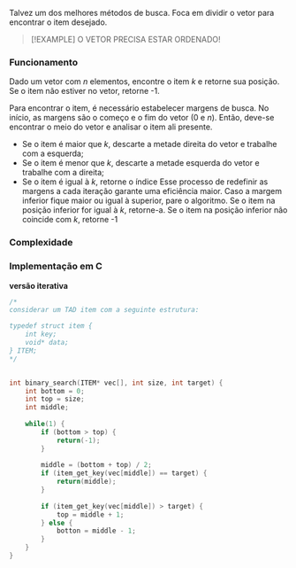 Talvez um dos melhores métodos de busca.
Foca em dividir o vetor para encontrar o item desejado.

>[!EXAMPLE] O VETOR PRECISA ESTAR ORDENADO!

### Funcionamento
Dado um vetor com $n$ elementos, encontre o item $k$ e retorne sua posição.
Se o item não estiver no vetor, retorne -1.

Para encontrar o item, é necessário estabelecer margens de busca. No início, as margens são o começo e o fim do vetor (0 e $n$).
Então, deve-se encontrar o meio do vetor e analisar o item ali presente.
- Se o item é maior que $k$, descarte a metade direita do vetor e trabalhe com a esquerda;
- Se o item é menor que $k$, descarte a metade esquerda do vetor e trabalhe com a direita;
- Se o item é igual à $k$, retorne o índice
Esse processo de redefinir as margens a cada iteração garante uma eficiência maior.
Caso a margem inferior fique maior ou igual à superior, pare o algoritmo.
Se o item na posição inferior for igual à $k$, retorne-a.
Se o item na posição inferior não coincide com $k$, retorne -1

### Complexidade

### Implementação em C 

**versão iterativa**
```c
/*
considerar um TAD item com a seguinte estrutura:

typedef struct item {
	int key;
	void* data;
} ITEM;
*/


int binary_search(ITEM* vec[], int size, int target) {
	int bottom = 0;
	int top = size;
	int middle;
	
	while(1) {
		if (bottom > top) {
			return(-1);
		}
		
		middle = (bottom + top) / 2;
		if (item_get_key(vec[middle]) == target) {
			return(middle);
		}
		
		if (item_get_key(vec[middle]) > target) {
			top = middle + 1;
		} else {
			botton = middle - 1;
		}
	}
}
```
